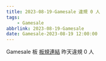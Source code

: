 ```yaml
---
title: 2023-08-19-Gamesale 違規 0 人
tags:
    - Gamesale
abbrlink: 2023-08-19-Gamesale
date: Gamesale-2023-08-19 12:00:00
---
```

Gamesale 板 [板規連結](https://www.ptt.cc/bbs/Gossiping/M.1637425085.A.07D.html)
昨天違規 0 人

